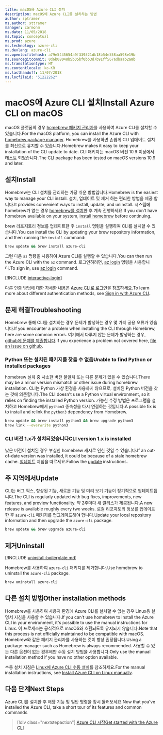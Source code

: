```yaml
---
title: macOS용 Azure CLI 설치
description: macOS에 Azure CLI를 설치하는 방법
author: sptramer
ms.author: sttramer
manager: carmonm
ms.date: 11/05/2018
ms.topic: conceptual
ms.prod: azure
ms.technology: azure-cli
ms.devlang: azure-cli
ms.openlocfilehash: a79e5445654a9f339321db18b54e558aa598e19b
ms.sourcegitcommit: 0d6b08048b5b35bf0bb3d7b91ff567adbaab2a8b
ms.translationtype: HT
ms.contentlocale: ko-KR
ms.lasthandoff: 11/07/2018
ms.locfileid: "51222262"
---
```

# <a name="install-azure-cli-on-macos"></a><span data-ttu-id="ef213-103">macOS에 Azure CLI 설치</span><span class="sxs-lookup"><span data-stu-id="ef213-103">Install Azure CLI on macOS</span></span>

<span data-ttu-id="ef213-104">macOS 플랫폼의 경우 [homebrew 패키지 관리자](https://brew.sh)를 사용하여 Azure CLI를 설치할 수 있습니다.</span><span class="sxs-lookup"><span data-stu-id="ef213-104">For the macOS platform, you can install the Azure CLI with [homebrew package manager](https://brew.sh).</span></span> <span data-ttu-id="ef213-105">Homebrew를 사용하면 손쉽게 CLI 업데이트 설치를 최신으로 유지할 수 있습니다.</span><span class="sxs-lookup"><span data-stu-id="ef213-105">Homebrew makes it easy to keep your installation of the CLI update to date.</span></span> <span data-ttu-id="ef213-106">CLI 패키지는 macOS 버전 10.9 이상에서 테스트 되었습니다.</span><span class="sxs-lookup"><span data-stu-id="ef213-106">The CLI package has been tested on macOS versions 10.9 and later.</span></span>

## <a name="install"></a><span data-ttu-id="ef213-107">설치</span><span class="sxs-lookup"><span data-stu-id="ef213-107">Install</span></span>

<span data-ttu-id="ef213-108">Homebrew는 CLI 설치를 관리하는 가장 쉬운 방법입니다.</span><span class="sxs-lookup"><span data-stu-id="ef213-108">Homebrew is the easiest way to manage your CLI install.</span></span> <span data-ttu-id="ef213-109">설치, 업데이트 및 제거 하는 편리한 방법을 제공 합니다.</span><span class="sxs-lookup"><span data-stu-id="ef213-109">It provides convenient ways to install, update, and uninstall.</span></span>
<span data-ttu-id="ef213-110">시스템에 homebrew가 없는 경우 [homebrew를 설치](https://docs.brew.sh/Installation.html)한 후 계속 진행하세요.</span><span class="sxs-lookup"><span data-stu-id="ef213-110">If you don't have homebrew available on your system, [install homebrew](https://docs.brew.sh/Installation.html) before continuing.</span></span>

<span data-ttu-id="ef213-111">brew 리포지토리 정보를 업데이트한 후 `install` 명령을 실행하여 CLI를 설치할 수 있습니다.</span><span class="sxs-lookup"><span data-stu-id="ef213-111">You can install the CLI by updating your brew repository information, and then running the `install` command:</span></span>

```bash
brew update && brew install azure-cli
```

<span data-ttu-id="ef213-112">그런 다음 `az` 명령을 사용하여 Azure CLI를 실행할 수 있습니다.</span><span class="sxs-lookup"><span data-stu-id="ef213-112">You can then run the Azure CLI with the `az` command.</span></span> <span data-ttu-id="ef213-113">로그인하려면, [az login](/cli/azure/reference-index#az-login) 명령을 사용합니다.</span><span class="sxs-lookup"><span data-stu-id="ef213-113">To sign in, use [az login](/cli/azure/reference-index#az-login) command.</span></span>

[!INCLUDE [interactive-login](includes/interactive-login.md)]

<span data-ttu-id="ef213-114">다른 인증 방법에 대한 자세한 내용은 [Azure CLI로 로그인](authenticate-azure-cli.md)을 참조하세요.</span><span class="sxs-lookup"><span data-stu-id="ef213-114">To learn more about different authentication methods, see [Sign in with Azure CLI](authenticate-azure-cli.md).</span></span>

## <a name="troubleshooting"></a><span data-ttu-id="ef213-115">문제 해결</span><span class="sxs-lookup"><span data-stu-id="ef213-115">Troubleshooting</span></span>

<span data-ttu-id="ef213-116">Homebrew 통해 CLI를 설치하는 경우 문제가 발생하는 경우 몇 가지 공용 오류가 있습니다.</span><span class="sxs-lookup"><span data-stu-id="ef213-116">If you encounter a problem when installing the CLI through Homebrew, here are some common errors.</span></span> <span data-ttu-id="ef213-117">여기에서 다루지 않는 문제가 발생하는 경우, [github에 문제를 제출합니다](https://github.com/Azure/azure-cli/issues).</span><span class="sxs-lookup"><span data-stu-id="ef213-117">If you experience a problem not covered here, [file an issue on github](https://github.com/Azure/azure-cli/issues).</span></span>

### <a name="unable-to-find-python-or-installed-packages"></a><span data-ttu-id="ef213-118">Python 또는 설치된 패키지를 찾을 수 없음</span><span class="sxs-lookup"><span data-stu-id="ef213-118">Unable to find Python or installed packages</span></span>

<span data-ttu-id="ef213-119">homebrew 설치 중 사소한 버전 불일치 또는 다른 문제가 있을 수 있습니다.</span><span class="sxs-lookup"><span data-stu-id="ef213-119">There may be a minor version mismatch or other issue during homebrew installation.</span></span> <span data-ttu-id="ef213-120">CLI는 Python 가상 환경을 사용하지 않으므로, 설치된 Python 버전을 찾는 것에 의존합니다.</span><span class="sxs-lookup"><span data-stu-id="ef213-120">The CLI doesn't use a Python virtual environment, so it relies on finding the installed Python version.</span></span> <span data-ttu-id="ef213-121">가능한 수정 방법은 프로그램을 설치하고 Homebrew에서 `python3` 종속성을 다시 연결하는 것입니다.</span><span class="sxs-lookup"><span data-stu-id="ef213-121">A possible fix is to install and relink the `python3` dependency from Homebrew.</span></span>

```bash
brew update && brew install python3 && brew upgrade python3
brew link --overwrite python3
```

### <a name="cli-version-1x-is-installed"></a><span data-ttu-id="ef213-122">CLI 버전 1.x가 설치되었습니다</span><span class="sxs-lookup"><span data-stu-id="ef213-122">CLI version 1.x is installed</span></span>

<span data-ttu-id="ef213-123">낮은 버전이 설치된 경우 부실한 homebrew 캐시로 인한 것일 수 있습니다.</span><span class="sxs-lookup"><span data-stu-id="ef213-123">If an out-of-date version was installed, it could be because of a stale homebrew cache.</span></span> <span data-ttu-id="ef213-124">[업데이트](#Update) 지침을 따르세요.</span><span class="sxs-lookup"><span data-stu-id="ef213-124">Follow the [update](#Update) instructions.</span></span>

## <a name="update"></a><span data-ttu-id="ef213-125">주 지역에서</span><span class="sxs-lookup"><span data-stu-id="ef213-125">Update</span></span>

<span data-ttu-id="ef213-126">CLI는 버그 픽스, 향상된 기능, 새로운 기능 및 미리 보기 기능이 정기적으로 업데이트됩니다.</span><span class="sxs-lookup"><span data-stu-id="ef213-126">The CLI is regularly updated with bug fixes, improvements, new features, and preview functionality.</span></span> <span data-ttu-id="ef213-127">약 2주마다 새 릴리스가 제공됩니다.</span><span class="sxs-lookup"><span data-stu-id="ef213-127">A new release is available roughly every two weeks.</span></span> <span data-ttu-id="ef213-128">로컬 리포지토리 정보를 업데이트한 후 `azure-cli` 패키지를 업그레이드해야 합니다.</span><span class="sxs-lookup"><span data-stu-id="ef213-128">Update your local repository information and then upgrade the `azure-cli` package.</span></span>

```bash
brew update && brew upgrade azure-cli
```

## <a name="uninstall"></a><span data-ttu-id="ef213-129">제거</span><span class="sxs-lookup"><span data-stu-id="ef213-129">Uninstall</span></span>

[!INCLUDE [uninstall-boilerplate.md](includes/uninstall-boilerplate.md)]

<span data-ttu-id="ef213-130">Homebrew를 사용하여 `azure-cli` 패키지를 제거합니다.</span><span class="sxs-lookup"><span data-stu-id="ef213-130">Use homebrew to uninstall the `azure-cli` package.</span></span>

```bash
brew uninstall azure-cli
```

## <a name="other-installation-methods"></a><span data-ttu-id="ef213-131">다른 설치 방법</span><span class="sxs-lookup"><span data-stu-id="ef213-131">Other installation methods</span></span>

<span data-ttu-id="ef213-132">Homebrew를 사용하여 사용자 환경에 Azure CLI를 설치할 수 없는 경우 Linux용 설명서 지침을 사용할 수 있습니다.</span><span class="sxs-lookup"><span data-stu-id="ef213-132">If you can't use homebrew to install the Azure CLI in your environment, it's possible to use the manual instructions for Linux.</span></span> <span data-ttu-id="ef213-133">이 프로세스는 공식적으로 macOS와 호환되도록 유지되지 않습니다.</span><span class="sxs-lookup"><span data-stu-id="ef213-133">Note that this process is not officially maintained to be compatible with macOS.</span></span> <span data-ttu-id="ef213-134">Homebrew와 같은 패키지 관리자를 사용하는 것이 항상 권장됩니다.</span><span class="sxs-lookup"><span data-stu-id="ef213-134">Using a package manager such as Homebrew is always recommended.</span></span> <span data-ttu-id="ef213-135">사용할 수 있는 다른 옵션이 없는 경우에만 수동 설치 방법을 사용합니다.</span><span class="sxs-lookup"><span data-stu-id="ef213-135">Only use the manual installation method if you have no other option available.</span></span>

<span data-ttu-id="ef213-136">수동 설치 지침은 [Linux에 Azure CLI 수동 설치](install-azure-cli-linux.md)를 참조하세요.</span><span class="sxs-lookup"><span data-stu-id="ef213-136">For the manual installation instructions, see [Install Azure CLI on Linux manually](install-azure-cli-linux.md).</span></span>

## <a name="next-steps"></a><span data-ttu-id="ef213-137">다음 단계</span><span class="sxs-lookup"><span data-stu-id="ef213-137">Next Steps</span></span>

<span data-ttu-id="ef213-138">Azure CLI를 설치한 후 해당 기능 및 일반 명령을 잠시 둘러보세요.</span><span class="sxs-lookup"><span data-stu-id="ef213-138">Now that you've installed the Azure CLI, take a short tour of its features and common commands.</span></span>

> [!div class="nextstepaction"]
> [<span data-ttu-id="ef213-139">Azure CLI 시작</span><span class="sxs-lookup"><span data-stu-id="ef213-139">Get started with the Azure CLI</span></span>](get-started-with-azure-cli.md)
